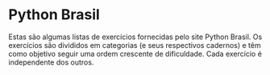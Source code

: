 # Python Brasil
Estas são algumas listas de exercícios fornecidas pelo site Python Brasil. Os exercícios são divididos em categorias (e seus respectivos cadernos) e têm como objetivo seguir uma ordem crescente de dificuldade. Cada exercício é independente dos outros.
